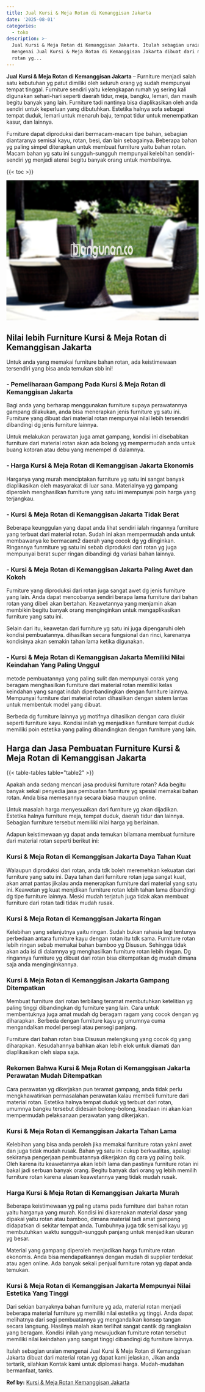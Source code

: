 ```yaml
---
title: Jual Kursi & Meja Rotan di Kemanggisan Jakarta
date: '2025-08-01'
categories:
  - toko
description: >-
  Jual Kursi & Meja Rotan di Kemanggisan Jakarta. Itulah sebagian uraian
  mengenai Jual Kursi & Meja Rotan di Kemanggisan Jakarta dibuat dari material
  rotan yg...
---
```


**Jual Kursi & Meja Rotan di Kemanggisan Jakarta** – Furniture menjadi salah satu kebutuhan yg patut dimiliki oleh seluruh orang yg sudah mempunyai tempat tinggal. Furniture sendiri yaitu kelengkapan rumah yg sering kali digunakan sehari-hari seperti daerah tidur, meja, bangku, lemari, dan masih begitu banyak yang lain. Furniture tadi nantinya bisa diaplikasikan oleh anda sendiri untuk keperluan yang dibutuhkan. Estetika halnya sofa sebagai tempat duduk, lemari untuk menaruh baju, tempat tidur untuk menempatkan kasur, dan lainnya.

Furniture dapat diproduksi dari bermacam-macam tipe bahan, sebagian diantaranya semisal kayu, rotan, besi, dan lain sebagainya. Beberapa bahan yg paling simpel diterapkan untuk membuat furniture yaitu bahan rotan. Macam bahan yg satu ini sungguh-sungguh mempunyai kelebihan sendiri-sendiri yg menjadi atensi begitu banyak orang untuk membelinya.

{{< toc >}}

![Jual Kursi & Meja Rotan di Kemanggisan Jakarta](/images/kursi-meja-rotan-murah41.png)

## Nilai lebih Furniture Kursi & Meja Rotan di Kemanggisan Jakarta

Untuk anda yang memakai furniture bahan rotan, ada keistimewaan tersendiri yang bisa anda temukan sbb ini!

### \- Pemeliharaan Gampang Pada Kursi & Meja Rotan di Kemanggisan Jakarta

Bagi anda yang berharap menggunakan furniture supaya perawatannya gampang dilakukan, anda bisa menerapkan jenis furniture yg satu ini. Furniture yang dibuat dari material rotan mempunyai nilai lebih tersendiri dibandingi dg jenis furniture lainnya.

Untuk melakukan perawatan juga amat gampang, kondisi ini disebabkan furniture dari material rotan akan ada bolong yg mempermudah anda untuk buang kotoran atau debu yang menempel di dalamnya.

### \- Harga Kursi & Meja Rotan di Kemanggisan Jakarta Ekonomis

Harganya yang murah menciptakan furniture yg satu ini sangat banyak diaplikasikan oleh masyarakat di luar sana. Materialnya yg gampang diperoleh menghasilkan furniture yang satu ini mempunyai poin harga yang terjangkau.

### \- Kursi & Meja Rotan di Kemanggisan Jakarta Tidak Berat

Beberapa keunggulan yang dapat anda lihat sendiri ialah ringannya furniture yang terbuat dari material rotan. Sudah ini akan mempermudah anda untuk membawanya ke bermacam2 daerah yang cocok dg yg diinginkan. Ringannya funrniture yg satu ini sebab diproduksi dari rotan yg juga mempunyai berat super ringan dibandingi dg variasi bahan lainnya.

### \- Kursi & Meja Rotan di Kemanggisan Jakarta Paling Awet dan Kokoh

Furniture yang diproduksi dari rotan juga sangat awet dg jenis furniture yang lain. Anda dapat mencobanya sendiri berapa lama furniture dari bahan rotan yang dibeli akan bertahan. Keawetannya yang menjamin akan membikin begitu banyak orang menginginkan untuk mengaplikasikan furniture yang satu ini.

Selain dari itu, keawetan dari furniture yg satu ini juga dipengaruhi oleh kondisi pembuatannya. dihasilkan secara fungsional dan rinci, karenanya kondisinya akan semakin tahan lama ketika digunakan.

### \- Kursi & Meja Rotan di Kemanggisan Jakarta Memiliki Nilai Keindahan Yang Paling Unggul

metode pembuatannya yang paling sulit dan mempunyai corak yang beragam menghasilkan furniture dari material rotan memiliki kelas keindahan yang sangat indah diperbandingkan dengan furniture lainnya. Mempunyai furniture dari material rotan dihasilkan dengan sistem lantas untuk membentuk model yang dibuat.

Berbeda dg furniture lainnya yg motifnya dihasilkan dengan cara diukir seperti furniture kayu. Kondisi inilah yg menjadikan furniture tempat duduk memiliki poin estetika yang paling dibandingkan dengan furniture yang lain.

## Harga dan Jasa Pembuatan Furniture Kursi & Meja Rotan di Kemanggisan Jakarta

{{< table-tables table="table2" >}}

Apakah anda sedang mencari jasa produksi furniture rotan? Ada begitu banyak sekali penyedia jasa pembuatan furniture yg spesial memakai bahan rotan. Anda bisa memesannya secara biasa maupun online.

Untuk masalah harga menyesuaikan dari furniture yg akan dijadikan. Estetika halnya furniture meja, tempat duduk, daerah tidur dan lainnya. Sebagian furniture tersebut memiliki nilai harga yg berlainan.

Adapun keistimewaan yg dapat anda temukan bilamana membuat furniture dari material rotan seperti berikut ini:

### Kursi & Meja Rotan di Kemanggisan Jakarta Daya Tahan Kuat

Walaupun diproduksi dari rotan, anda tdk boleh meremehkan kekuatan dari furniture yang satu ini. Daya tahan dari furniture rotan juga sangat kuat, akan amat pantas jikalau anda menerapkan furniture dari material yang satu ini. Keawetan yg kuat menjdikan furniture rotan lebih tahan lama dibandingi dg tipe furniture lainnya. Meski mudah terjatuh juga tidak akan membuat furniture dari rotan tadi tidak mudah rusak.

### Kursi & Meja Rotan di Kemanggisan Jakarta Ringan

Kelebihan yang selanjutnya yaitu ringan. Sudah bukan rahasia lagi tentunya perbedaan antara furniture kayu dengan rotan itu tdk sama. Furniture rotan lebih ringan sebab memakai bahan bamboo yg Disusun. Sehingga tidak akan ada isi di dalamnya yg menghasilkan furniture rotan lebih ringan. Dg ringannya furniture yg dibuat dari rotan bisa ditempatkan dg mudah dimana saja anda menginginkannya.

### Kursi & Meja Rotan di Kemanggisan Jakarta Gampang Ditempatkan

Membuat furniture dari rotan terbilang teramat membutuhkan ketelitian yg paling tinggi dibandingkan dg furniture yang lain. Cara untuk membentuknya juga amat mudah dg beragam ragam yang cocok dengan yg diharapkan. Berbeda dengan furniture kayu yg umumnya cuma mengandalkan model persegi atau persegi panjang.

Furniture dari bahan rotan bisa Disusun melengkung yang cocok dg yang diharapkan. Kesudahannya bahkan akan lebih elok untuk diamati dan diaplikasikan oleh siapa saja.

### Rekomen Bahwa Kursi & Meja Rotan di Kemanggisan Jakarta Perawatan Mudah Ditempatkan

Cara perawatan yg dikerjakan pun teramat gampang, anda tidak perlu mengkhawatirkan permasalahan perawatan kalau membeli furniture dari material rotan. Estetika halnya tempat duduk yg terbuat dari rotan, umumnya bangku tersebut didesain bolong-bolong, keadaan ini akan kian mempermudah pelaksanaan perawatan yang dikerjakan.

### Kursi & Meja Rotan di Kemanggisan Jakarta Tahan Lama

Kelebihan yang bisa anda peroleh jika memakai furniture rotan yakni awet dan juga tidak mudah rusak. Bahan yg satu ini cukup berkwalitas, apalagi sekiranya pengerjaan pembuatannya dikerjakan dg cara yg paling baik. Oleh karena itu keawetannya akan lebih lama dan pastinya furniture rotan ini bakal jadi serbuan banyak orang. Begitu banyak dari orang yg lebih memilih furniture rotan karena alasan keawetannya yang tidak mudah rusak.

### Harga Kursi & Meja Rotan di Kemanggisan Jakarta Murah

Beberapa keistimewaan yg paling utama pada furniture dari bahan rotan yaitu harganya yang murah. Kondisi ini dikarenakan material dasar yang dipakai yaitu rotan atau bamboo, dimana material tadi amat gampang didapatkan di sekitar tempat anda. Tumbuhnya juga tdk semisal kayu yg membutuhkan waktu sungguh-sungguh panjang untuk menjadikan ukuran yg besar.

Material yang gampang diperoleh menjadikan harga furniture rotan ekonomis. Anda bisa mendapatkannya dengan mudah di supplier terdekat atau agen online. Ada banyak sekali penjual furniture rotan yg dapat anda temukan.

### Kursi & Meja Rotan di Kemanggisan Jakarta Mempunyai Nilai Estetika Yang Tinggi

Dari sekian banyaknya bahan furniture yg ada, material rotan menjadi beberapa material furniture yg memiliki nilai estetika yg tinggi. Anda dapat melihatnya dari segi pembuatannya yg mengandalkan konsep tangan secara langsung. Hasilnya malah akan terlihat sangat cantik dg rangkaian yang beragam. Kondisi inilah yang mewujudkan furniture rotan tersebut memiliki nilai keindahan yang sangat tinggi dibandingi dg furniture lainnya.

Itulah sebagian uraian mengenai Jual Kursi & Meja Rotan di Kemanggisan Jakarta dibuat dari material rotan yg dapat kami jelaskan, Jikan anda tertarik, silahkan Kontak kami untuk diplomasi harga. Mudah-mudahan bermanfaat, tanks.

**Ref by:** [Kursi & Meja Rotan Kemanggisan Jakarta](https://id.wikipedia.org/wiki/Kursi)
